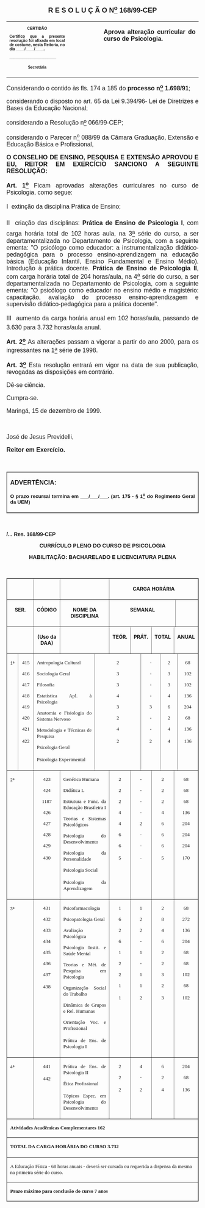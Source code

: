 <BODY>

<B><FONT FACE="Arial" SIZE=4><P ALIGN="CENTER"></P>
<P ALIGN="CENTER">R E S O L U &Ccedil; &Atilde; O  N<U><SUP>o</U></SUP> 168/99-CEP</P>
</B></FONT><FONT FACE="Arial"><P ALIGN="JUSTIFY"></P></FONT>
<TABLE CELLSPACING=0 BORDER=0 CELLPADDING=7 WIDTH=621>
<TR><TD WIDTH="32%" VALIGN="TOP">
<B><FONT FACE="Arial" SIZE=1><P ALIGN="CENTER">CERTID&Atilde;O</P>
<P ALIGN="JUSTIFY">   Certifico que a presente resolu&ccedil;&atilde;o foi afixada em local de costume, nesta Reitoria, no dia ____/____/____.</P>
<P ALIGN="JUSTIFY"></P>
<P ALIGN="JUSTIFY">______________________</P>
<P ALIGN="CENTER">Secret&aacute;ria</B></FONT></TD>
<TD WIDTH="17%" VALIGN="TOP">&nbsp;</TD>
<TD WIDTH="52%" VALIGN="TOP">
<B><FONT FACE="Arial" SIZE=3><P ALIGN="JUSTIFY">Aprova altera&ccedil;&atilde;o curricular do curso de Psicologia.</B></FONT></TD>
</TR>
</TABLE>

<FONT FACE="Arial" SIZE=3><P ALIGN="JUSTIFY"></P>
<P ALIGN="JUSTIFY">&#9;Considerando o contido &agrave;s fls. 174 a 185 do <B>processo n<U><SUP>o</U></SUP> 1.698/91</B>;</P>
<P ALIGN="JUSTIFY">&#9;considerando o disposto no art. 65 da Lei 9.394/96- Lei de Diretrizes e Bases da Educa&ccedil;&atilde;o Nacional;</P>
<P ALIGN="JUSTIFY">&#9;considerando a Resolu&ccedil;&atilde;o n<U><SUP>o</U></SUP> 066/99-CEP;</P>
<P ALIGN="JUSTIFY">&#9;considerando o Parecer n<U><SUP>o</U></SUP> 088/99 da C&acirc;mara Gradua&ccedil;&atilde;o, Extens&atilde;o e Educa&ccedil;&atilde;o B&aacute;sica e Profissional,</P>
<P ALIGN="JUSTIFY"></P>
<B><P ALIGN="JUSTIFY">O CONSELHO DE ENSINO, PESQUISA E EXTENS&Atilde;O APROVOU E EU, REITOR EM EXERC&Iacute;CIO SANCIONO A SEGUINTE RESOLU&Ccedil;&Atilde;O:</P>
</B><P ALIGN="JUSTIFY"></P>
<P ALIGN="JUSTIFY">&#9;<B>Art. 1<U><SUP>o</B></U></SUP> Ficam aprovadas altera&ccedil;&otilde;es curriculares no curso de Psicologia, como segue:</P>
<P ALIGN="JUSTIFY">I  extin&ccedil;&atilde;o da disciplina Pr&aacute;tica de Ensino;</P>
<P ALIGN="JUSTIFY">II  cria&ccedil;&atilde;o das disciplinas: <B>Pr&aacute;tica de Ensino de Psicologia I</B>, com carga hor&aacute;ria total de 102 horas aula, na 3<U><SUP>a</U></SUP> s&eacute;rie do curso, a ser departamentalizada no Departamento de Psicologia, com a seguinte ementa: &quot;O psic&oacute;logo como educador: a instrumentaliza&ccedil;&atilde;o did&aacute;tico-pedag&oacute;gica para o processo ensino-aprendizagem na educa&ccedil;&atilde;o b&aacute;sica (Educa&ccedil;&atilde;o Infantil, Ensino Fundamental e Ensino M&eacute;dio). Introdu&ccedil;&atilde;o &agrave; pr&aacute;tica docente. <B>Pr&aacute;tica de Ensino de Psicologia II</B>, com carga hor&aacute;ria total de 204 horas/aula, na 4<U><SUP>a</U></SUP> s&eacute;rie do curso, a ser departamentalizada no Departamento de Psicologia, com a seguinte ementa: &quot;O psic&oacute;logo como educador no ensino m&eacute;dio e magist&eacute;rio: capacita&ccedil;&atilde;o, avalia&ccedil;&atilde;o do processo ensino-aprendizagem e supervis&atilde;o did&aacute;tico-pedag&oacute;gica para a pr&aacute;tica docente&quot;.</P>
<P ALIGN="JUSTIFY">&#9;III  aumento da carga hor&aacute;ria anual em 102 horas/aula, passando de 3.630 para 3.732 horas/aula anual.</P>
<P ALIGN="JUSTIFY">&#9;<B>Art.</B> <B>2<U><SUP>o</U> </B></SUP>As altera&ccedil;&otilde;es passam a vigorar a partir do ano 2000, para os ingressantes na 1<U><SUP>a</U></SUP> s&eacute;rie de 1998.</P>
<P ALIGN="JUSTIFY">&#9;<B>Art. 3<U><SUP>o</B></U></SUP> Esta resolu&ccedil;&atilde;o entrar&aacute; em vigor na data de sua publica&ccedil;&atilde;o, revogadas as disposi&ccedil;&otilde;es em contr&aacute;rio.</P>
<P ALIGN="JUSTIFY">&#9;D&ecirc;-se ci&ecirc;ncia.</P>
<P ALIGN="JUSTIFY">&#9;Cumpra-se.</P>
<P ALIGN="JUSTIFY">Maring&aacute;, 15 de dezembro de 1999.</P>
<P ALIGN="JUSTIFY"></P>
<P ALIGN="JUSTIFY">&nbsp;</P>
<P ALIGN="JUSTIFY">Jos&eacute; de Jesus Previdelli,</P>
<B><P ALIGN="JUSTIFY">Reitor em Exerc&iacute;cio.</P>
</B></FONT><FONT SIZE=3>
</FONT><FONT FACE="Arial"><P ALIGN="JUSTIFY">&nbsp;</P></FONT>
<TABLE BORDER CELLSPACING=1 CELLPADDING=4 WIDTH=212>
<TR><TD VALIGN="TOP">
<B><FONT FACE="Arial"><P ALIGN="JUSTIFY">ADVERT&Ecirc;NCIA:</P>
</FONT><FONT FACE="Arial" SIZE=2><P ALIGN="JUSTIFY">O prazo recursal termina em ___/___/___. (art. 175 - § 1<U><SUP>o</U></SUP> do Regimento Geral da UEM)</B></FONT></TD>
</TR>
</TABLE>

<FONT FACE="Arial"><P ALIGN="JUSTIFY"></P>
</FONT><P>&nbsp;</P>
<B><FONT FACE="Arial"><P>/... Res. 168/99-CEP</P>
</FONT>
<FONT FACE="Arial"><P ALIGN="CENTER">CURR&Iacute;CULO PLENO DO CURSO DE PSICOLOGIA</P>
<P ALIGN="CENTER">HABILITA&Ccedil;&Atilde;O: BACHARELADO E LICENCIATURA PLENA</P>
</B></FONT>
<P>&nbsp;</P>
<P ALIGN="CENTER"><CENTER><TABLE BORDER CELLSPACING=2 CELLPADDING=4 WIDTH=574>
<TR><TD WIDTH="7%" VALIGN="TOP" COLSPAN=2>&nbsp;</TD>
<TD WIDTH="12%" VALIGN="TOP" COLSPAN=2>&nbsp;</TD>
<TD WIDTH="41%" VALIGN="TOP" COLSPAN=2>&nbsp;</TD>
<TD WIDTH="40%" VALIGN="TOP" COLSPAN=8>
<B><FONT SIZE=2><P ALIGN="CENTER">CARGA HOR&Aacute;RIA</B></FONT></TD>
</TR>
<TR><TD WIDTH="7%" VALIGN="TOP" COLSPAN=2>
<B><FONT SIZE=2><P ALIGN="CENTER">SER.</B></FONT></TD>
<TD WIDTH="12%" VALIGN="TOP" COLSPAN=2>
<B><FONT SIZE=2><P ALIGN="CENTER">C&Oacute;DIGO</B></FONT></TD>
<TD WIDTH="41%" VALIGN="TOP" COLSPAN=2>
<B><FONT SIZE=2><P ALIGN="CENTER">NOME DA DISCIPLINA</B></FONT></TD>
<TD WIDTH="29%" VALIGN="TOP" COLSPAN=6>
<B><FONT SIZE=2><P ALIGN="CENTER">SEMANAL</B></FONT></TD>
<TD WIDTH="11%" VALIGN="TOP" COLSPAN=2>&nbsp;</TD>
</TR>
<TR><TD WIDTH="7%" VALIGN="TOP" COLSPAN=2>&nbsp;</TD>
<TD WIDTH="12%" VALIGN="TOP" COLSPAN=2>
<B><FONT SIZE=2><P ALIGN="CENTER">(Uso da DAA)</B></FONT></TD>
<TD WIDTH="41%" VALIGN="TOP" COLSPAN=2>&nbsp;</TD>
<TD WIDTH="10%" VALIGN="TOP">
<B><FONT SIZE=2><P ALIGN="CENTER">TE&Oacute;R.</B></FONT></TD>
<TD WIDTH="8%" VALIGN="TOP" COLSPAN=2>
<B><FONT SIZE=2><P ALIGN="CENTER">PR&Aacute;T.</B></FONT></TD>
<TD WIDTH="10%" VALIGN="TOP" COLSPAN=2>
<B><FONT SIZE=2><P ALIGN="CENTER">TOTAL</B></FONT></TD>
<TD WIDTH="11%" VALIGN="TOP" COLSPAN=3>
<B><FONT SIZE=2><P ALIGN="CENTER">ANUAL</B></FONT></TD>
</TR>
<TR><TD WIDTH="7%" VALIGN="TOP">
<FONT SIZE=1><P>1ª</FONT></TD>
<TD WIDTH="12%" VALIGN="TOP" COLSPAN=2>
<FONT FACE="ChelthmITC Bk BT,Times New Roman" SIZE=2><P ALIGN="CENTER">415</P>
<P ALIGN="CENTER">416</P>
<P ALIGN="CENTER">417</P>
<P ALIGN="CENTER">418</P>
<P ALIGN="CENTER">419</P>
<P ALIGN="CENTER"></P>
<P ALIGN="CENTER">420</P>
<P ALIGN="CENTER">421</P>
<P ALIGN="CENTER">422</FONT></TD>
<TD WIDTH="41%" VALIGN="TOP" COLSPAN=2>
<FONT FACE="ChelthmITC Bk BT,Times New Roman" SIZE=2><P ALIGN="JUSTIFY">Antropologia Cultural</P>
<P ALIGN="JUSTIFY">Sociologia Geral</P>
<P ALIGN="JUSTIFY">Filosofia</P>
<P ALIGN="JUSTIFY">Estat&iacute;stica Apl. &agrave; Psicologia</P>
<P ALIGN="JUSTIFY">Anatomia e Fisiologia do Sistema Nervoso</P>
<P ALIGN="JUSTIFY">Metodologia e T&eacute;cnicas de Pesquisa</P>
<P ALIGN="JUSTIFY">Psicologia Geral</P>
<P ALIGN="JUSTIFY">Psicologia Experimental</FONT></TD>
<TD WIDTH="10%" VALIGN="TOP" COLSPAN=3>
<FONT FACE="ChelthmITC Bk BT,Times New Roman" SIZE=2><P ALIGN="CENTER">2</P>
<P ALIGN="CENTER">3</P>
<P ALIGN="CENTER">3</P>
<P ALIGN="CENTER">4</P>
<P ALIGN="CENTER">3</P>
<P ALIGN="CENTER"></P>
<P ALIGN="CENTER">2</P>
<P ALIGN="CENTER">4</P>
<P ALIGN="CENTER">2</FONT></TD>
<TD WIDTH="8%" VALIGN="TOP" COLSPAN=2>
<FONT FACE="ChelthmITC Bk BT,Times New Roman" SIZE=2><P ALIGN="CENTER">-</P>
<P ALIGN="CENTER">-</P>
<P ALIGN="CENTER">-</P>
<P ALIGN="CENTER">-</P>
<P ALIGN="CENTER">3</P>
<P ALIGN="CENTER"></P>
<P ALIGN="CENTER">-</P>
<P ALIGN="CENTER">-</P>
<P ALIGN="CENTER">2</FONT></TD>
<TD WIDTH="10%" VALIGN="TOP" COLSPAN=3>
<FONT FACE="ChelthmITC Bk BT,Times New Roman" SIZE=2><P ALIGN="CENTER">2</P>
<P ALIGN="CENTER">3</P>
<P ALIGN="CENTER">3</P>
<P ALIGN="CENTER">4</P>
<P ALIGN="CENTER">6</P>
<P ALIGN="CENTER"></P>
<P ALIGN="CENTER">2</P>
<P ALIGN="CENTER">4</P>
<P ALIGN="CENTER">4</FONT></TD>
<TD WIDTH="11%" VALIGN="TOP">
<FONT FACE="ChelthmITC Bk BT,Times New Roman" SIZE=2><P ALIGN="CENTER">68</P>
<P ALIGN="CENTER">102</P>
<P ALIGN="CENTER">102</P>
<P ALIGN="CENTER">136</P>
<P ALIGN="CENTER">204</P>
<P ALIGN="CENTER"></P>
<P ALIGN="CENTER">68</P>
<P ALIGN="CENTER">136</P>
<P ALIGN="CENTER">136</FONT></TD>
</TR>
<TR><TD WIDTH="7%" VALIGN="TOP" COLSPAN=2>
<FONT SIZE=1><P>2ª</FONT></TD>
<TD WIDTH="12%" VALIGN="TOP" COLSPAN=2>
<FONT FACE="ChelthmITC Bk BT,Times New Roman" SIZE=2><P ALIGN="CENTER">423</P>
<P ALIGN="CENTER">424</P>
<P ALIGN="CENTER">1187</P>
<P ALIGN="CENTER"></P>
<P ALIGN="CENTER">426</P>
<P ALIGN="CENTER">427</P>
<P ALIGN="CENTER">428</P>
<P ALIGN="CENTER">429</P>
<P ALIGN="CENTER">430</FONT></TD>
<TD WIDTH="41%" VALIGN="TOP" COLSPAN=2>
<FONT FACE="ChelthmITC Bk BT,Times New Roman" SIZE=2><P ALIGN="JUSTIFY">Gen&eacute;tica Humana</P>
<P ALIGN="JUSTIFY">Did&aacute;tica L</P>
<P ALIGN="JUSTIFY">Estrutura e Func. da Educa&ccedil;&atilde;o Brasileira I</P>
<P ALIGN="JUSTIFY">Teorias e Sistemas Psicol&oacute;gicos</P>
<P ALIGN="JUSTIFY">Psicologia do Desenvolvimento</P>
<P ALIGN="JUSTIFY">Psicologia da Personalidade</P>
<P ALIGN="JUSTIFY">Psicologia Social</P>
<P ALIGN="JUSTIFY">Psicologia da Aprendizagem</FONT></TD>
<TD WIDTH="10%" VALIGN="TOP">
<FONT FACE="ChelthmITC Bk BT,Times New Roman" SIZE=2><P ALIGN="CENTER">2</P>
<P ALIGN="CENTER">2</P>
<P ALIGN="CENTER">2</P>
<P ALIGN="CENTER"></P>
<P ALIGN="CENTER">4</P>
<P ALIGN="CENTER">4</P>
<P ALIGN="CENTER">6</P>
<P ALIGN="CENTER">6</P>
<P ALIGN="CENTER">5</FONT></TD>
<TD WIDTH="8%" VALIGN="TOP" COLSPAN=2>
<FONT FACE="ChelthmITC Bk BT,Times New Roman" SIZE=2><P ALIGN="CENTER">-</P>
<P ALIGN="CENTER">-</P>
<P ALIGN="CENTER">-</P>
<P ALIGN="CENTER"></P>
<P ALIGN="CENTER">-</P>
<P ALIGN="CENTER">2</P>
<P ALIGN="CENTER">-</P>
<P ALIGN="CENTER">-</P>
<P ALIGN="CENTER">-</FONT></TD>
<TD WIDTH="10%" VALIGN="TOP" COLSPAN=2>
<FONT FACE="ChelthmITC Bk BT,Times New Roman" SIZE=2><P ALIGN="CENTER">2</P>
<P ALIGN="CENTER">2</P>
<P ALIGN="CENTER">2</P>
<P ALIGN="CENTER"></P>
<P ALIGN="CENTER">4</P>
<P ALIGN="CENTER">6</P>
<P ALIGN="CENTER">6</P>
<P ALIGN="CENTER">6</P>
<P ALIGN="CENTER">5</FONT></TD>
<TD WIDTH="11%" VALIGN="TOP" COLSPAN=3>
<FONT FACE="ChelthmITC Bk BT,Times New Roman" SIZE=2><P ALIGN="CENTER">68</P>
<P ALIGN="CENTER">68</P>
<P ALIGN="CENTER">68</P>
<P ALIGN="CENTER"></P>
<P ALIGN="CENTER">136</P>
<P ALIGN="CENTER">204</P>
<P ALIGN="CENTER">204</P>
<P ALIGN="CENTER">204</P>
<P ALIGN="CENTER">170</FONT></TD>
</TR>
<TR><TD WIDTH="7%" VALIGN="TOP" COLSPAN=2>
<FONT SIZE=1><P>3ª</FONT></TD>
<TD WIDTH="12%" VALIGN="TOP" COLSPAN=2>
<FONT FACE="ChelthmITC Bk BT,Times New Roman" SIZE=2><P ALIGN="CENTER">431</P>
<P ALIGN="CENTER">432</P>
<P ALIGN="CENTER">433</P>
<P ALIGN="CENTER">434</P>
<P ALIGN="CENTER">435</P>
<P ALIGN="CENTER"></P>
<P ALIGN="CENTER">436</P>
<P ALIGN="CENTER">437</P>
<P ALIGN="CENTER">438</FONT></TD>
<TD WIDTH="41%" VALIGN="TOP" COLSPAN=2>
<FONT FACE="ChelthmITC Bk BT,Times New Roman" SIZE=2><P ALIGN="JUSTIFY">Psicofarmacologia</P>
<P ALIGN="JUSTIFY">Psicopatologia Geral</P>
<P ALIGN="JUSTIFY">Avalia&ccedil;&atilde;o Psicol&oacute;gica</P>
<P ALIGN="JUSTIFY">Psicologia Instit. e Sa&uacute;de Mental</P>
<P ALIGN="JUSTIFY">Teorias e M&eacute;t. de Pesquisa em Psicologia</P>
<P ALIGN="JUSTIFY">Organiza&ccedil;&atilde;o Social do Trabalho</P>
<P ALIGN="JUSTIFY">Din&acirc;mica de Grupos e Rel. Humanas</P>
<P ALIGN="JUSTIFY">Orienta&ccedil;&atilde;o Voc. e Profissional</P>
<P ALIGN="JUSTIFY">Pr&aacute;tica de Ens. de Psicologia I</FONT></TD>
<TD WIDTH="10%" VALIGN="TOP">
<FONT FACE="ChelthmITC Bk BT,Times New Roman" SIZE=2><P ALIGN="CENTER">1</P>
<P ALIGN="CENTER">6</P>
<P ALIGN="CENTER">2</P>
<P ALIGN="CENTER">6</P>
<P ALIGN="CENTER">1</P>
<P ALIGN="CENTER"></P>
<P ALIGN="CENTER">2</P>
<P ALIGN="CENTER">2</P>
<P ALIGN="CENTER">1</P>
<P ALIGN="CENTER">1</FONT></TD>
<TD WIDTH="8%" VALIGN="TOP" COLSPAN=2>
<FONT FACE="ChelthmITC Bk BT,Times New Roman" SIZE=2><P ALIGN="CENTER">1</P>
<P ALIGN="CENTER">2</P>
<P ALIGN="CENTER">2</P>
<P ALIGN="CENTER">-</P>
<P ALIGN="CENTER">1</P>
<P ALIGN="CENTER"></P>
<P ALIGN="CENTER">-</P>
<P ALIGN="CENTER">1</P>
<P ALIGN="CENTER">1</P>
<P ALIGN="CENTER">2</FONT></TD>
<TD WIDTH="10%" VALIGN="TOP" COLSPAN=2>
<FONT FACE="ChelthmITC Bk BT,Times New Roman" SIZE=2><P ALIGN="CENTER">2</P>
<P ALIGN="CENTER">8</P>
<P ALIGN="CENTER">4</P>
<P ALIGN="CENTER">6</P>
<P ALIGN="CENTER">2</P>
<P ALIGN="CENTER"></P>
<P ALIGN="CENTER">2</P>
<P ALIGN="CENTER">3</P>
<P ALIGN="CENTER">2</P>
<P ALIGN="CENTER">3</FONT></TD>
<TD WIDTH="11%" VALIGN="TOP" COLSPAN=3>
<FONT FACE="ChelthmITC Bk BT,Times New Roman" SIZE=2><P ALIGN="CENTER">68</P>
<P ALIGN="CENTER">272</P>
<P ALIGN="CENTER">136</P>
<P ALIGN="CENTER">204</P>
<P ALIGN="CENTER">68</P>
<P ALIGN="CENTER"></P>
<P ALIGN="CENTER">68</P>
<P ALIGN="CENTER">102</P>
<P ALIGN="CENTER">68</P>
<P ALIGN="CENTER">102</FONT></TD>
</TR>
<TR><TD WIDTH="7%" VALIGN="TOP" COLSPAN=2>
<FONT SIZE=1><P>4ª</FONT></TD>
<TD WIDTH="12%" VALIGN="TOP" COLSPAN=2>
<FONT FACE="ChelthmITC Bk BT,Times New Roman" SIZE=2><P ALIGN="CENTER"></P>
<P ALIGN="CENTER">441</P>
<P ALIGN="CENTER">442</FONT></TD>
<TD WIDTH="41%" VALIGN="TOP" COLSPAN=2>
<FONT FACE="ChelthmITC Bk BT,Times New Roman" SIZE=2><P ALIGN="JUSTIFY">Pr&aacute;tica de Ens. de Psicologia II</P>
<P ALIGN="JUSTIFY">&Eacute;tica Profissional</P>
<P ALIGN="JUSTIFY">T&oacute;picos Espec. em Psicologia do Desenvolvimento</FONT></TD>
<TD WIDTH="10%" VALIGN="TOP">
<FONT FACE="ChelthmITC Bk BT,Times New Roman" SIZE=2><P ALIGN="CENTER">2</P>
<P ALIGN="CENTER">2</P>
<P ALIGN="CENTER">2</FONT></TD>
<TD WIDTH="8%" VALIGN="TOP" COLSPAN=2>
<FONT FACE="ChelthmITC Bk BT,Times New Roman" SIZE=2><P ALIGN="CENTER">4</P>
<P ALIGN="CENTER">-</P>
<P ALIGN="CENTER">2</FONT></TD>
<TD WIDTH="10%" VALIGN="TOP" COLSPAN=2>
<FONT FACE="ChelthmITC Bk BT,Times New Roman" SIZE=2><P ALIGN="CENTER">6</P>
<P ALIGN="CENTER">2</P>
<P ALIGN="CENTER">4</FONT></TD>
<TD WIDTH="11%" VALIGN="TOP" COLSPAN=3>
<FONT FACE="ChelthmITC Bk BT,Times New Roman" SIZE=2><P ALIGN="CENTER">204</P>
<P ALIGN="CENTER">68</P>
<P ALIGN="CENTER">136</FONT></TD>
</TR>
<TR><TD VALIGN="TOP" COLSPAN=14>
<B><FONT FACE="ChelthmITC Bk BT,Times New Roman" SIZE=2><P>Atividades Acad&ecirc;micas Complementares                                                                        162</P>
</B></FONT></TD>
</TR>
<TR><TD VALIGN="TOP" COLSPAN=14>
<B><FONT FACE="ChelthmITC Bk BT,Times New Roman" SIZE=2><P>TOTAL DA CARGA HOR&Aacute;RIA DO CURSO                                                                        3.732</P>
</B><P> </FONT></TD>
</TR>
<TR><TD VALIGN="TOP" COLSPAN=14>
<FONT FACE="ChelthmITC Bk BT,Times New Roman" SIZE=2><P>A Educa&ccedil;&atilde;o F&iacute;sica - 68 horas anuais - dever&aacute; ser cursada ou requerida a dispensa da mesma na primeira s&eacute;rie do curso.</P>
</FONT></TD>
</TR>
<TR><TD VALIGN="TOP" COLSPAN=14>
<B><FONT FACE="ChelthmITC Bk BT,Times New Roman" SIZE=2><P>Prazo m&aacute;ximo para conclus&atilde;o do curso                                                                    7 anos</P>
</B></FONT></TD>
</TR>
</TABLE>
</CENTER></P>

<FONT SIZE=2><P>&nbsp;</P></FONT></BODY>
